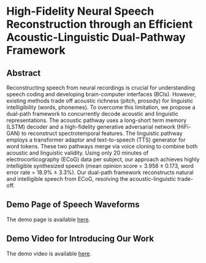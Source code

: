 # High-Fidelity Neural Speech Reconstruction through an Efficient Acoustic-Linguistic Dual-Pathway Framework

## Abstract
Reconstructing speech from neural recordings is crucial for understanding speech coding and developing brain-computer interfaces (BCIs). However, existing methods trade off acoustic richness (pitch, prosody) for linguistic intelligibility (words, phonemes). To overcome this limitation, we propose a dual-path framework to concurrently decode acoustic and linguistic representations. The acoustic pathway uses a long-short term memory (LSTM) decoder and a high-fidelity generative adversarial network (HiFi-GAN) to reconstruct spectrotemporal features. The linguistic pathway employs a transformer adaptor and text-to-speech (TTS) generator for word tokens. These two pathways merge via voice cloning to combine both acoustic and linguistic validity. Using only 20 minutes of electrocorticography (ECoG) data per subject, our approach achieves highly intelligible synthesized speech (mean opinion score = 3.956 ± 0.173, word error rate = 18.9% ± 3.3%). Our dual-path framework reconstructs natural and intelligible speech from ECoG, resolving the acoustic-linguistic trade-off.

## Demo Page of Speech Waveforms

The demo page is available [here](https://cctn-bci.github.io/Neural2Speech2/).

## Demo Video for Introducing Our Work

The demo video is available [here](./video/demovideo.mp4).